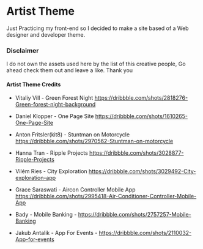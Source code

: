 # Artist Theme  

Just Practicing my front-end so I decided to make a site based of a Web designer and developer theme.

### Disclaimer

I do not own the assets used here by the list of this creative people, Go ahead check them out and leave a like. Thank you


#### Artist Theme Credits

* Vitaliy Vill - Green Forest Night https://dribbble.com/shots/2818276-Green-forest-night-background


* Daniel Klopper - One Page Site https://dribbble.com/shots/1610265-One-Page-Site


* Anton Fritsler(kit8) - Stuntman on Motorcycle https://dribbble.com/shots/2970562-Stuntman-on-motorcycle


* Hanna Tran - Ripple Projects https://dribbble.com/shots/3028877-Ripple-Projects


* Vilém Ries - City Exploration https://dribbble.com/shots/3029492-City-exploration-app


* Grace Saraswati - Aircon Controller Mobile App https://dribbble.com/shots/2995418-Air-Conditioner-Controller-Mobile-App


* Bady  - Mobile Banking - https://dribbble.com/shots/2757257-Mobile-Banking


* Jakub Antalik - App For Events - https://dribbble.com/shots/2110032-App-for-events
